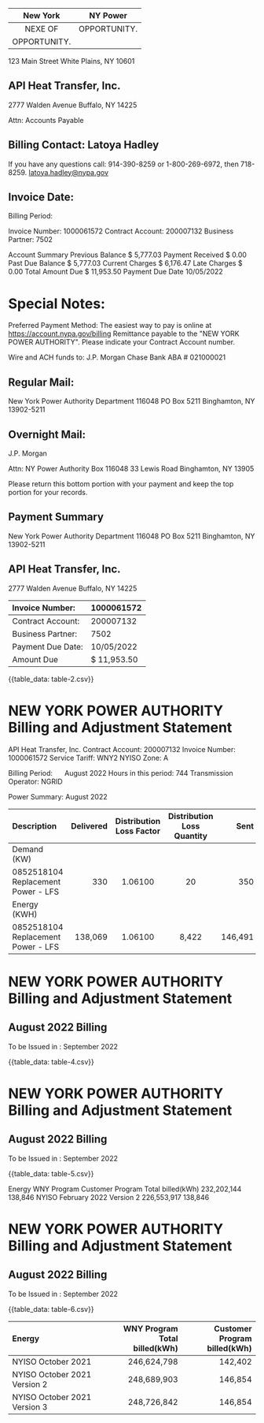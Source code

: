 | New York | NY Power |
| :--: | :--: |
| NEXE OF | OPPORTUNITY. |
| OPPORTUNITY. |  |

123 Main Street
White Plains, NY 10601

## API Heat Transfer, Inc.

2777 Walden Avenue
Buffalo, NY 14225

Attn: Accounts Payable

## Billing Contact: Latoya Hadley

If you have any questions call: 914-390-8259
or 1-800-269-6972, then 718-8259.
latoya.hadley@nypa.gov

## Invoice Date:

Billing Period:

Invoice Number: 1000061572
Contract Account: 200007132
Business Partner: 7502

Account Summary
Previous Balance \$ 5,777.03
Payment Received \$ 0.00
Past Due Balance \$ 5,777.03
Current Charges \$ 6,176.47
Late Charges \$ 0.00
Total Amount Due \$ 11,953.50
Payment Due Date 10/05/2022

# Special Notes: 

Preferred Payment Method: The easiest way to pay is online at https://account.nypa.gov/billing Remittance payable to the "NEW YORK POWER AUTHORITY". Please indicate your Contract Account number.

Wire and ACH funds to:
J.P. Morgan Chase Bank ABA \# 021000021

## Regular Mail:

New York Power Authority
Department 116048
PO Box 5211
Binghamton, NY 13902-5211

## Overnight Mail:

J.P. Morgan

Attn: NY Power Authority Box 116048
33 Lewis Road
Binghamton, NY 13905

Please return this bottom portion with your payment and keep the top portion for your records.

## Payment Summary

New York Power Authority
Department 116048
PO Box 5211
Binghamton, NY 13902-5211

## API Heat Transfer, Inc.

2777 Walden Avenue
Buffalo, NY 14225

| Invoice Number: | 1000061572 |
| :-- | :-- |
| Contract Account: | 200007132 |
| Business Partner: | 7502 |
| Payment Due Date: | 10/05/2022 |
| Amount Due | \$ 11,953.50 |

{{table_data: table-2.csv}}

# NEW YORK POWER AUTHORITY <br> Billing and Adjustment Statement 

API Heat Transfer, Inc.
Contract Account: 200007132
Invoice Number: 1000061572
Service Tariff: WNY2
NYISO Zone: A

Billing Period: $\quad$ August 2022
Hours in this period: 744
Transmission Operator: NGRID

Power Summary: August 2022

| Description | Delivered | Distribution <br> Loss Factor | Distribution <br> Loss Quantity | Sent |
| :-- | --: | :--: | :--: | --: |
| Demand (KW) |  |  |  |  |
| 0852518104 Replacement Power - LFS | 330 | 1.06100 | 20 | 350 |
| Energy (KWH) |  |  |  |  |
| 0852518104 Replacement Power - LFS | 138,069 | 1.06100 | 8,422 | 146,491 |

# NEW YORK POWER AUTHORITY <br> Billing and Adjustment Statement 

## August 2022 Billing

To be Issued in : September 2022

{{table_data: table-4.csv}}

# NEW YORK POWER AUTHORITY <br> Billing and Adjustment Statement 

## August 2022 Billing

To be Issued in : September 2022

{{table_data: table-5.csv}}

Energy
WNY Program Customer Program
Total billed(kWh)
232,202,144
138,846
NYISO February 2022 Version 2
226,553,917
138,846

# NEW YORK POWER AUTHORITY <br> Billing and Adjustment Statement 

## August 2022 Billing

To be Issued in : September 2022

{{table_data: table-6.csv}}


| Energy | WNY Program <br> Total billed(kWh) | Customer Program <br> billed(kWh) |
| :-- | --: | --: |
| NYISO October 2021 | 246,624,798 | 142,402 |
| NYISO October 2021 Version 2 | 248,689,903 | 146,854 |
| NYISO October 2021 Version 3 | 248,726,842 | 146,854 |
